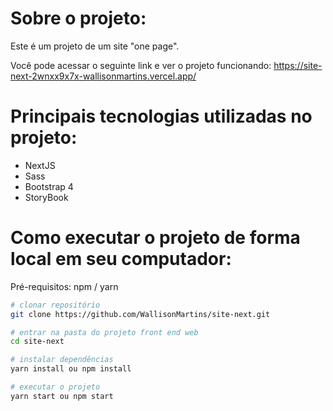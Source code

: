 # Sobre o projeto:

Este é um projeto de um site "one page".

Você pode acessar o seguinte link e ver o projeto funcionando: https://site-next-2wnxx9x7x-wallisonmartins.vercel.app/

# Principais tecnologias utilizadas no projeto:
- NextJS
- Sass
- Bootstrap 4
- StoryBook

# Como executar o projeto de forma local em seu computador:

Pré-requisitos: npm / yarn

```bash
# clonar repositório
git clone https://github.com/WallisonMartins/site-next.git

# entrar na pasta do projeto front end web
cd site-next

# instalar dependências
yarn install ou npm install

# executar o projeto
yarn start ou npm start
```
